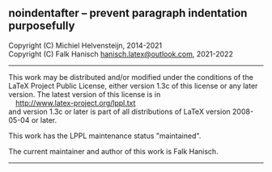 
 noindentafter &ndash; prevent paragraph indentation purposefully
----------------------------------------------------------------------------

 Copyright (C) Michiel Helvensteijn, 2014-2021<br>
 Copyright (C) Falk Hanisch <hanisch.latex@outlook.com>, 2021-2022

----------------------------------------------------------------------------

 This work may be distributed and/or modified under the conditions of the
 LaTeX Project Public License, either version 1.3c of this license or
 any later version. The latest version of this license is in<br>
 &emsp;http://www.latex-project.org/lppl.txt<br>
 and version 1.3c or later is part of all distributions of
 LaTeX version 2008-05-04 or later.
 
 This work has the LPPL maintenance status "maintained".
 
 The current maintainer and author of this work is Falk Hanisch.

----------------------------------------------------------------------------
